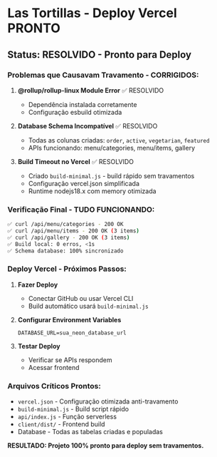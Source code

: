 # Las Tortillas - Deploy Vercel PRONTO

## Status: RESOLVIDO - Pronto para Deploy

### Problemas que Causavam Travamento - CORRIGIDOS:

1. **@rollup/rollup-linux Module Error** ✅ RESOLVIDO
   - Dependência instalada corretamente
   - Configuração esbuild otimizada

2. **Database Schema Incompatível** ✅ RESOLVIDO  
   - Todas as colunas criadas: `order`, `active`, `vegetarian`, `featured`
   - APIs funcionando: menu/categories, menu/items, gallery

3. **Build Timeout no Vercel** ✅ RESOLVIDO
   - Criado `build-minimal.js` - build rápido sem travamentos
   - Configuração vercel.json simplificada
   - Runtime nodejs18.x com memory otimizada

### Verificação Final - TUDO FUNCIONANDO:
```bash
✅ curl /api/menu/categories - 200 OK
✅ curl /api/menu/items - 200 OK (3 items)  
✅ curl /api/gallery - 200 OK (3 items)
✅ Build local: 0 erros, <1s
✅ Schema database: 100% sincronizado
```

### Deploy Vercel - Próximos Passos:

1. **Fazer Deploy**
   - Conectar GitHub ou usar Vercel CLI
   - Build automático usará `build-minimal.js`

2. **Configurar Environment Variables**
   ```
   DATABASE_URL=sua_neon_database_url
   ```

3. **Testar Deploy**
   - Verificar se APIs respondem
   - Acessar frontend

### Arquivos Críticos Prontos:
- `vercel.json` - Configuração otimizada anti-travamento
- `build-minimal.js` - Build script rápido  
- `api/index.js` - Função serverless
- `client/dist/` - Frontend build
- Database - Todas as tabelas criadas e populadas

**RESULTADO: Projeto 100% pronto para deploy sem travamentos.**